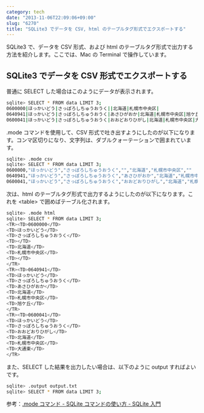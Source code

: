 ```yaml
---
category: tech
date: "2013-11-06T22:09:06+09:00"
slug: "6270"
title: "SQLite3 でデータを CSV, html のテーブルタグ形式でエクスポートする"
---
```


SQLite3 で、データを CSV 形式、および html のテーブルタグ形式で出力する方法を紹介します。ここでは、Mac の Terminal で操作しています。

## SQLite3 でデータを CSV 形式でエクスポートする

普通に SELECT した場合はこのようにデータが表示されます。

```bash
sqlite> SELECT * FROM data LIMIT 3;
0600000|ほっかいどう|さっぽろしちゅうおうく||北海道|札幌市中央区|
0640941|ほっかいどう|さっぽろしちゅうおうく|あさひがおか|北海道|札幌市中央区|旭ケ丘
0600041|ほっかいどう|さっぽろしちゅうおうく|おおどおりひがし|北海道|札幌市中央区|大通東
```

.mode コマンドを使用して、CSV 形式で吐き出すようにしたのが以下になります。コンマ区切りになり、文字列は、ダブルクォーテーションで囲まれています。

```bash
sqlite> .mode csv
sqlite> SELECT * FROM data LIMIT 3;
0600000,"ほっかいどう","さっぽろしちゅうおうく","","北海道","札幌市中央区",""
0640941,"ほっかいどう","さっぽろしちゅうおうく","あさひがおか","北海道","札幌市中央区","旭ケ丘"
0600041,"ほっかいどう","さっぽろしちゅうおうく","おおどおりひがし","北海道","札幌市中央区","大通東"
```

次は、html のテーブルタグ形式で出力するようにしたのが以下になります。これを &lt;table&gt; で囲めばテーブル化されます。

```bash
sqlite> .mode html
sqlite> SELECT * FROM data LIMIT 3;
<TR><TD>0600000</TD>
<TD>ほっかいどう</TD>
<TD>さっぽろしちゅうおうく</TD>
<TD></TD>
<TD>北海道</TD>
<TD>札幌市中央区</TD>
<TD></TD>
</TR>
<TR><TD>0640941</TD>
<TD>ほっかいどう</TD>
<TD>さっぽろしちゅうおうく</TD>
<TD>あさひがおか</TD>
<TD>北海道</TD>
<TD>札幌市中央区</TD>
<TD>旭ケ丘</TD>
</TR>
<TR><TD>0600041</TD>
<TD>ほっかいどう</TD>
<TD>さっぽろしちゅうおうく</TD>
<TD>おおどおりひがし</TD>
<TD>北海道</TD>
<TD>札幌市中央区</TD>
<TD>大通東</TD>
</TR>
```

また、SELECT した結果を出力したい場合は、以下のように output すればよいです。

```bash
sqlite> .output output.txt
sqlite> SELECT * FROM data LIMIT 3;
```

参考：[.mode コマンド - SQLite コマンドの使い方 - SQLite 入門](http://www.dbonline.jp/sqlite/sqlite_command/index1.html)
